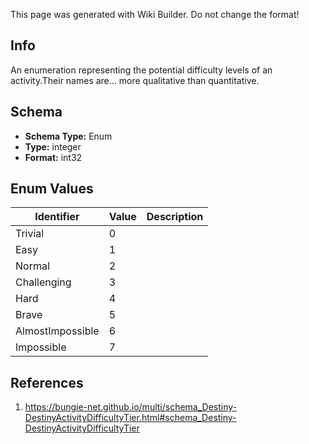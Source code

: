 <span class="wiki-builder">This page was generated with Wiki Builder. Do not change the format!</span>

## Info
An enumeration representing the potential difficulty levels of an activity.Their names are... more qualitative than quantitative.

## Schema
* **Schema Type:** Enum
* **Type:** integer
* **Format:** int32

## Enum Values
Identifier | Value | Description
---------- | ----- | -----------
Trivial | 0 | 
Easy | 1 | 
Normal | 2 | 
Challenging | 3 | 
Hard | 4 | 
Brave | 5 | 
AlmostImpossible | 6 | 
Impossible | 7 | 

## References
1. https://bungie-net.github.io/multi/schema_Destiny-DestinyActivityDifficultyTier.html#schema_Destiny-DestinyActivityDifficultyTier
